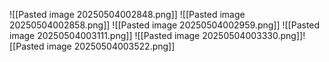 
![[Pasted image 20250504002848.png]]
![[Pasted image 20250504002858.png]]
![[Pasted image 20250504002959.png]]
![[Pasted image 20250504003111.png]]
![[Pasted image 20250504003330.png]]![[Pasted image 20250504003522.png]]
